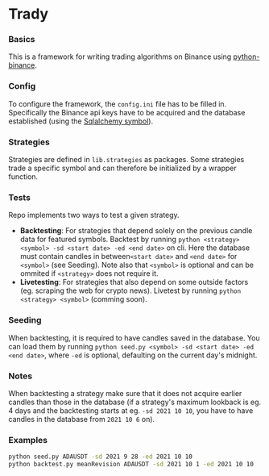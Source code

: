 # Trady


### Basics
This is a framework for writing trading algorithms on Binance using [python-binance](https://python-binance.readthedocs.io/en/latest/). 

### Config
To configure the framework, the `config.ini` file has to be filled in. Specifically the Binance api keys have to be acquired and the database established (using the [Sqlalchemy symbol](https://www.tutorialspoint.com/sqlalchemy/sqlalchemy_core_connecting_to_database.htm)).

### Strategies
Strategies are defined in `lib.strategies` as packages. Some strategies trade a specific symbol and can therefore be initialized by a wrapper function.

### Tests
Repo implements two ways to test a given strategy.

- **Backtesting**: For strategies that depend solely on the previous candle data for featured symbols. Backtest by running `python <strategy> <symbol> -sd <start date> -ed <end date>` on cli. Here the database must contain candles in between`<start date>` and `<end date>` for `<symbol>`  (see Seeding). Note also that `<symbol>` is optional and can be ommited if `<strategy>` does not require it.
- **Livetesting**: For strategies that also depend on some outside factors (eg. scraping the web for crypto news). Livetest by running `python <strategy> <symbol>` (comming soon).

### Seeding
When backtesting, it is required to have candles saved in the database. You can load them by running `python seed.py <symbol> -sd <start date> -ed <end date>`, where `-ed` is optional, defaulting on the current day's midnight. 

### Notes

When backtesting a strategy make sure that it does not acquire earlier candles than those in the database (if a strategy's maximum lookback is eg. 4 days and the backtesting starts at eg. `-sd 2021 10 10`, you have to have candles in the database from `2021 10 6` on).

### Examples

```bash
python seed.py ADAUSDT -sd 2021 9 28 -ed 2021 10 10
python backtest.py meanRevision ADAUSDT -sd 2021 10 1 -ed 2021 10 10
```